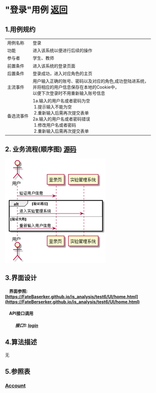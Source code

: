 # "登录"用例 <a href="https://github.com/FateBerserker/is_analysis/tree/master/test6">返回</a>
## 1.用例规约
<table cellspacing="0" style="width:900px;">
<tr>
	<td>用例名称</td>
	<td>登录</td>	
</tr>
<tr>
	<td>功能</td>
	<td>进入该系统以便进行后续的操作</td>	
</tr>
<tr>
	<td>参与者</td>
	<td>学生、教师</td>	
</tr>
<tr>
	<td>前置条件</td>
	<td>进入该系统的登录页面</td>	
</tr>
<tr>
	<td>后置条件</td>
	<td>登录成功，进入对应角色的主页</td>	
</tr>
<tr>
	<td>主流事件</td>
	<td>
	用户输入正确的账号、密码以及对应的角色,成功登陆进系统，<br>
	并将相应的用户信息保存在本地的Cookie中，<br>
	以便下次登录时不用重新输入账号信息
	</td>	
</tr>
<tr>
	<td>备选流事件</td>
	<td>
		1a.输入的用户名或者密码为空 <br> 
		 &nbsp;1.提示输入不能为空 <br>    
		 &nbsp;2.重新输入后需再次提交表单<br>
		2a.输入的用户名或者密码错误 <br>
		 &nbsp;1.修改用户名或者密码 <br>    
		 &nbsp;2.重新输入后需再次提交表单
	</td>	
</tr>
	
</table>		


## 2. 业务流程(顺序图)  <a href="../src/login.puml">源码</a>

<img src="../images/login.png"/>


## 3.界面设计
#### &nbsp;&nbsp;&nbsp;&nbsp;界面参照:[https://FateBaserker.github.io/is_analysis/test6/UI/home.html](https://FateBerserker.github.io/is_analysis/test6/UI/home.html)
#### &nbsp;&nbsp;&nbsp;&nbsp;API接口调用
##### &nbsp;&nbsp;&nbsp;&nbsp;&nbsp;&nbsp;&nbsp;&nbsp;&nbsp;&nbsp;接口1: <a href="../接口/login.md">login</a>

## 4.算法描述
无

## 5.参照表
### <a href="../数据库表设计.md#account">Account</a>




